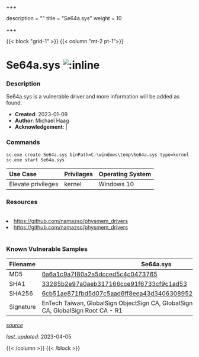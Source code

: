 +++

description = ""
title = "Se64a.sys"
weight = 10

+++


{{< block "grid-1" >}}
{{< column "mt-2 pt-1">}}


# Se64a.sys ![:inline](/images/twitter_verified.png) 


### Description

Se64a.sys is a vulnerable driver and more information will be added as found.

- **Created**: 2023-01-09
- **Author**: Michael Haag
- **Acknowledgement**:  | [](https://twitter.com/)

### Commands

```
sc.exe create Se64a.sys binPath=C:\windows\temp\Se64a.sys type=kernel
sc.exe start Se64a.sys
```

| Use Case | Privilages | Operating System | 
|:---- | ---- | ---- |
| Elevate privileges | kernel | Windows 10 |

### Resources
<br>
<li><a href=" https://github.com/namazso/physmem_drivers"> https://github.com/namazso/physmem_drivers</a></li>
<li><a href="https://github.com/namazso/physmem_drivers">https://github.com/namazso/physmem_drivers</a></li>
<br>

### Known Vulnerable Samples

| Filename | Se64a.sys |
|:---- | ---- | 
| MD5 | <a href="https://www.virustotal.com/gui/file/0a6a1c9a7f80a2a5dcced5c4c0473765">0a6a1c9a7f80a2a5dcced5c4c0473765</a> |
| SHA1 | <a href="https://www.virustotal.com/gui/file/33285b2e97a0aeb317166cce91f6733cf9c1ad53">33285b2e97a0aeb317166cce91f6733cf9c1ad53</a> |
| SHA256 | <a href="https://www.virustotal.com/gui/file/6cb51ae871fbd5d07c5aad6ff8eea43d34063089528603ca9ceb8b4f52f68ddc">6cb51ae871fbd5d07c5aad6ff8eea43d34063089528603ca9ceb8b4f52f68ddc</a> |
| Signature | EnTech Taiwan, GlobalSign ObjectSign CA, GlobalSign Primary Object Publishing CA, GlobalSign Root CA - R1   |


[*source*](https://github.com/magicsword-io/LOLDrivers/tree/main/yaml/se64a.sys.yml)

*last_updated:* 2023-04-05








{{< /column >}}
{{< /block >}}
